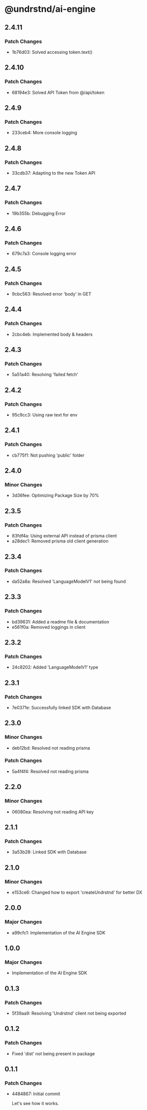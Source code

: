# @undrstnd/ai-engine

## 2.4.11

### Patch Changes

- 1b76d03: Solved accessing token.text()

## 2.4.10

### Patch Changes

- 68194e3: Solved API Token from @/api/token

## 2.4.9

### Patch Changes

- 233ceb4: More console logging

## 2.4.8

### Patch Changes

- 33cdb37: Adapting to the new Token API

## 2.4.7

### Patch Changes

- 19b355b: Debugging Error

## 2.4.6

### Patch Changes

- 679c7a3: Console logging error

## 2.4.5

### Patch Changes

- 9cbc563: Resolved error 'body' in GET

## 2.4.4

### Patch Changes

- 2cbc4eb: Implemented body & headers

## 2.4.3

### Patch Changes

- 5a51a40: Resolving 'failed fetch'

## 2.4.2

### Patch Changes

- 95c9cc3: Using raw text for env

## 2.4.1

### Patch Changes

- cb775f1: Not pushing 'public' folder

## 2.4.0

### Minor Changes

- 3d36fee: Optimizing Package Size by 70%

## 2.3.5

### Patch Changes

- 83fdf4a: Using external API instead of prisma client
- a28dec1: Removed prisma old client generation

## 2.3.4

### Patch Changes

- da52a8a: Resolved 'LanguageModelV1' not being found

## 2.3.3

### Patch Changes

- bd39631: Added a readme file & documentation
- e561f0a: Removed loggings in client

## 2.3.2

### Patch Changes

- 24c8202: Added 'LanguageModelV1' type

## 2.3.1

### Patch Changes

- 7e0371e: Successfully linked SDK with Database

## 2.3.0

### Minor Changes

- deb12bd: Resolved not reading prisma

### Patch Changes

- 5a4f4f4: Resolved not reading prisma

## 2.2.0

### Minor Changes

- 06080ea: Resolving not reading API key

## 2.1.1

### Patch Changes

- 3a53b28: Linked SDK with Database

## 2.1.0

### Minor Changes

- e153ce6: Changed how to export 'createUndrstnd' for better DX

## 2.0.0

### Major Changes

- a99cfc1: Implementation of the AI Engine SDK

## 1.0.0

### Major Changes

- Implementation of the AI Engine SDK

## 0.1.3

### Patch Changes

- 5f39aa9: Resolving 'Undrstnd' client not being exported

## 0.1.2

### Patch Changes

- Fixed 'dist' not being present in package

## 0.1.1

### Patch Changes

- 4484867: Initial commit

  Let's see how it works.
